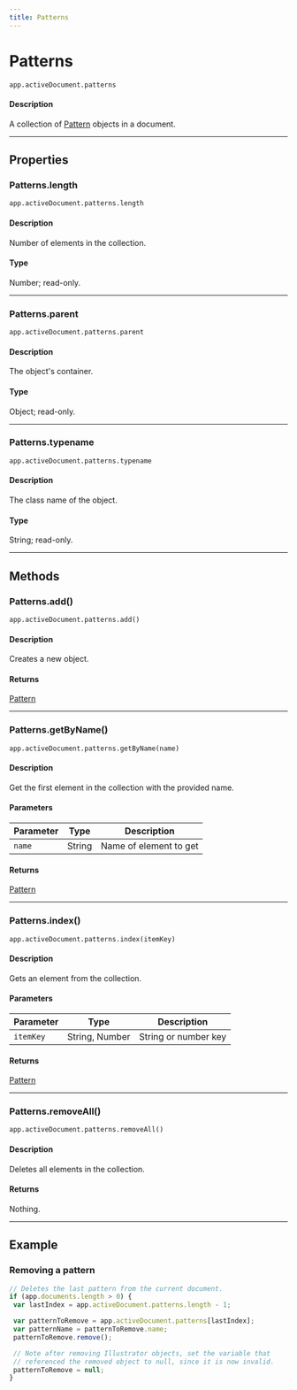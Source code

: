```yaml
---
title: Patterns
---
```

# Patterns

`app.activeDocument.patterns`

#### Description

A collection of [Pattern](.././Pattern) objects in a document.

---

## Properties

### Patterns.length

`app.activeDocument.patterns.length`

#### Description

Number of elements in the collection.

#### Type

Number; read-only.

---

### Patterns.parent

`app.activeDocument.patterns.parent`

#### Description

The object's container.

#### Type

Object; read-only.

---

### Patterns.typename

`app.activeDocument.patterns.typename`

#### Description

The class name of the object.

#### Type

String; read-only.

---

## Methods

### Patterns.add()

`app.activeDocument.patterns.add()`

#### Description

Creates a new object.

#### Returns

[Pattern](.././Pattern)

---

### Patterns.getByName()

`app.activeDocument.patterns.getByName(name)`

#### Description

Get the first element in the collection with the provided name.

#### Parameters

| Parameter | Type | Description |
| --- | --- | --- |
| `name` | String | Name of element to get |

#### Returns

[Pattern](.././Pattern)

---

### Patterns.index()

`app.activeDocument.patterns.index(itemKey)`

#### Description

Gets an element from the collection.

#### Parameters

| Parameter | Type | Description |
| --- | --- | --- |
| `itemKey` | String, Number | String or number key |

#### Returns

[Pattern](.././Pattern)

---

### Patterns.removeAll()

`app.activeDocument.patterns.removeAll()`

#### Description

Deletes all elements in the collection.

#### Returns

Nothing.

---

## Example

### Removing a pattern

```javascript
// Deletes the last pattern from the current document.
if (app.documents.length > 0) {
 var lastIndex = app.activeDocument.patterns.length - 1;

 var patternToRemove = app.activeDocument.patterns[lastIndex];
 var patternName = patternToRemove.name;
 patternToRemove.remove();

 // Note after removing Illustrator objects, set the variable that
 // referenced the removed object to null, since it is now invalid.
 patternToRemove = null;
}
```
